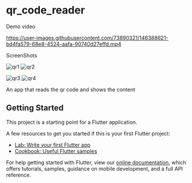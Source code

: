 # qr_code_reader

Demo video

https://user-images.githubusercontent.com/73890321/146388621-bd4fa579-68e8-4524-aafa-90740d27effd.mp4

ScreenShots

![qr1](https://user-images.githubusercontent.com/73890321/146390146-9e935e64-6b26-4f47-8abb-fec7b6357b55.jpg) ![qr2](https://user-images.githubusercontent.com/73890321/146390170-cde03788-9561-467c-b54a-55e00bd193ea.jpg)

![qr3](https://user-images.githubusercontent.com/73890321/146390184-9ba125df-9cc5-4487-90ac-18620d1d7fb8.jpg) ![qr4](https://user-images.githubusercontent.com/73890321/146390201-bfb1ca9b-f70a-49cc-aae4-3d7db168122e.jpg)


An app that reads the qr code and shows the content

## Getting Started

This project is a starting point for a Flutter application.

A few resources to get you started if this is your first Flutter project:

- [Lab: Write your first Flutter app](https://flutter.dev/docs/get-started/codelab)
- [Cookbook: Useful Flutter samples](https://flutter.dev/docs/cookbook)

For help getting started with Flutter, view our
[online documentation](https://flutter.dev/docs), which offers tutorials,
samples, guidance on mobile development, and a full API reference.
